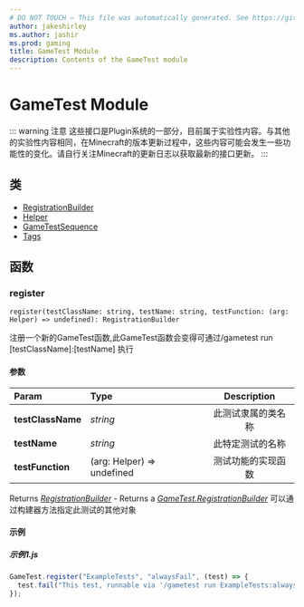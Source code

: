 ```yaml
---
# DO NOT TOUCH — This file was automatically generated. See https://github.com/Mojang/MinecraftScriptingApiDocsGenerator to modify descriptions, examples, etc.
author: jakeshirley
ms.author: jashir
ms.prod: gaming
title: GameTest Module
description: Contents of the GameTest module
---
```

# GameTest Module
::: warning 注意
这些接口是Plugin系统的一部分，目前属于实验性内容。与其他的实验性内容相同，在Minecraft的版本更新过程中，这些内容可能会发生一些功能性的变化。请自行关注Minecraft的更新日志以获取最新的接口更新。
:::

## 类
- [RegistrationBuilder](RegistrationBuilder.md)
- [Helper](Helper.md)
- [GameTestSequence](GameTestSequence.md)
- [Tags](Tags.md)

## 函数
### **register**
`
register(testClassName: string, testName: string, testFunction: (arg: Helper) => undefined): RegistrationBuilder
`

注册一个新的GameTest函数,此GameTest函数会变得可通过/gametest run [testClassName]:[testName] 执行
#### 参数
| Param | Type | Description |
| :--- | :--- | :---: |
| **testClassName** | *string* | 此测试隶属的类名称 |
| **testName** | *string* | 此特定测试的名称 |
| **testFunction** | (arg: Helper) => undefined | 测试功能的实现函数 |

Returns [*RegistrationBuilder*](RegistrationBuilder.md) - Returns a [*GameTest.RegistrationBuilder*](../GameTest/RegistrationBuilder.md) 可以通过构建器方法指定此测试的其他对象


#### 示例
##### ***示例1.js***
```javascript
GameTest.register("ExampleTests", "alwaysFail", (test) => {
  test.fail("This test, runnable via '/gametest run ExampleTests:alwaysFail', will always fail");
});

```

